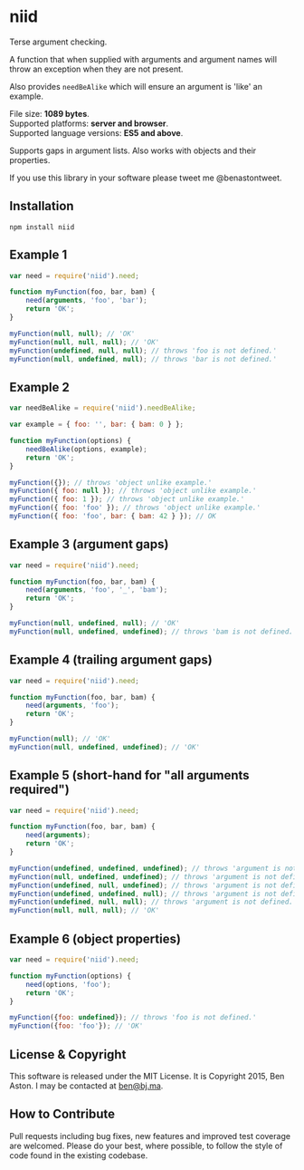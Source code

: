 # niid

Terse argument checking.

A function that when supplied with arguments and argument names will throw an exception when they are not present.

Also provides `needBeAlike` which will ensure an argument is 'like' an example.

File size: **1089 bytes**.<br/>
Supported platforms: **server and browser**.<br/>
Supported language versions: **ES5 and above**.

Supports gaps in argument lists. Also works with objects and their properties.

If you use this library in your software please tweet me @benastontweet.

## Installation

```npm install niid```

## Example 1

```javascript
var need = require('niid').need;

function myFunction(foo, bar, bam) {
	need(arguments, 'foo', 'bar');
	return 'OK';
}

myFunction(null, null); // 'OK'
myFunction(null, null, null); // 'OK'
myFunction(undefined, null, null); // throws 'foo is not defined.'
myFunction(null, undefined, null); // throws 'bar is not defined.'
```

## Example 2

```javascript
var needBeAlike = require('niid').needBeAlike;

var example = { foo: '', bar: { bam: 0 } };

function myFunction(options) {
	needBeAlike(options, example);
	return 'OK';
}

myFunction({}); // throws 'object unlike example.'
myFunction({ foo: null }); // throws 'object unlike example.'
myFunction({ foo: 1 }); // throws 'object unlike example.'
myFunction({ foo: 'foo' }); // throws 'object unlike example.'
myFunction({ foo: 'foo', bar: { bam: 42 } }); // OK
```

## Example 3 (argument gaps)

```javascript
var need = require('niid').need;

function myFunction(foo, bar, bam) {
	need(arguments, 'foo', '_', 'bam');
	return 'OK';
}

myFunction(null, undefined, null); // 'OK'
myFunction(null, undefined, undefined); // throws 'bam is not defined.'
```

## Example 4 (trailing argument gaps)

```javascript
var need = require('niid').need;

function myFunction(foo, bar, bam) {
	need(arguments, 'foo');
	return 'OK';
}

myFunction(null); // 'OK'
myFunction(null, undefined, undefined); // 'OK'
```

## Example 5 (short-hand for "all arguments required")

```javascript
var need = require('niid').need;

function myFunction(foo, bar, bam) {
	need(arguments);
	return 'OK';
}

myFunction(undefined, undefined, undefined); // throws 'argument is not defined.'
myFunction(null, undefined, undefined); // throws 'argument is not defined.'
myFunction(undefined, null, undefined); // throws 'argument is not defined.'
myFunction(undefined, undefined, null); // throws 'argument is not defined.'
myFunction(undefined, null, null); // throws 'argument is not defined.'
myFunction(null, null, null); // 'OK'
```

## Example 6 (object properties)

```javascript
var need = require('niid').need;

function myFunction(options) {
	need(options, 'foo');
	return 'OK';
}

myFunction({foo: undefined}); // throws 'foo is not defined.'
myFunction({foo: 'foo'}); // 'OK'
```

## License & Copyright

This software is released under the MIT License. It is Copyright 2015, Ben Aston. I may be contacted at ben@bj.ma.

## How to Contribute

Pull requests including bug fixes, new features and improved test coverage are welcomed. Please do your best, where possible, to follow the style of code found in the existing codebase.
